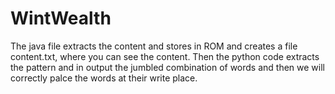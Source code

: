 # WintWealth

The java file extracts the content and stores in ROM and creates a file content.txt, where you can see the content.
Then the python code extracts the pattern and in output the jumbled combination of words and then we will correctly palce the words at their write place.
